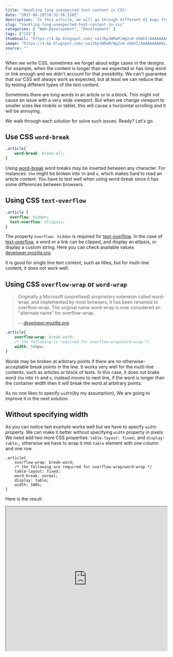 ```yaml
---
title: 'Handling long unexpected text content in CSS'
date: "2017-06-19T18:32:36.120Z"
description: 'In this article, we will go through different UI bugs from real-world examples websites so we can consider for them from the beginning.'
slug: "handling-long-unexpected-text-content-in-css"
categories: [ "Web-Development", "Development" ]
tags: ["CSS"]
thumbnail: "https://4.bp.blogspot.com/-seJJbpJWRwM/Wg2v8-oOmXI/AAAAAAAAD0s/5JoNHCDf_h4svjywhHH0M2kVh0AXzwJRQCLcBGAs/s400/html-and-css.jpg"
image: "https://4.bp.blogspot.com/-seJJbpJWRwM/Wg2v8-oOmXI/AAAAAAAAD0s/5JoNHCDf_h4svjywhHH0M2kVh0AXzwJRQCLcBGAs/s1600/html-and-css.jpg"
source: ""
---
```


When we write CSS, sometimes we forget about edge cases in the designs. For example, when the content is longer than we expected or has long word or link enough and we didn't account for that possibility. We can't guarantee that our CSS will always work as expected, but at least we can reduce that by testing different types of the text content.

Sometimes there are long words in an article or in a block. This might not cause an issue with a very wide viewport. But when we change viewport to smaller sizes like mobile or tablet, this will cause a horizontal scrolling and it will be annoying.

We walk through each solution for solve such issues. Ready? Let's go.

## Use CSS `word-break`

```css
.article{
    word-break: break-all;
}
```

Using [word-break](https://developer.mozilla.org/en-US/docs/Web/CSS/word-break) word breaks may be inserted between any character. For instances: `the` might be broken into `th` and `e`, which makes hard to read an article content. You have to test well when using word-break since it has some differences between browsers. 

## Using CSS `text-overflow`

```css
.article {
  overflow: hidden;
  text-overflow: ellipsis;
}
```
The property `overflow: hidden` is required for [text-overflow](https://developer.mozilla.org/en-US/docs/Web/CSS/text-overflow).
In the case of [text-overflow](https://developer.mozilla.org/en-US/docs/Web/CSS/text-overflow), a word or a link can be clipped, and display an ellipsis, or display a custom string. Here you can check available values [developer.mozilla.org](https://developer.mozilla.org/en-US/docs/Web/CSS/text-overflow).

It is good for single line text content, such as titles, but for multi-line content, it does not work well.

## Using CSS `overflow-wrap` or `word-wrap`

> Originally a Microsoft (unprefixed) proprietary extension called word-wrap, and implemented by most 
> browsers, it has been renamed to overflow-wrap. The original name word-wrap is now considered an 
> "alternate name" for overflow-wrap.
>
> -- <cite>[developer.mozilla.org](https://developer.mozilla.org/en-US/docs/Web/CSS/overflow-wrap)</cite>

```css
.article{
    overflow-wrap: break-word;
    /* the following is required for overflow-wrap/word-wrap */
    width: 500px;
}
```

Words may be broken at arbitrary points if there are no otherwise-acceptable break points in the line. It works very well for the multi-line contents, such as articles or block of texts. In this case, it does not brake word `the` into `th` and `e`, instead moves to next line, if the word is longer than the container width then it will break the word at arbitrary points.

As no one likes to specify `width`(by my assumption), We are going to improve it in the next solution.

## Without specifying width

As you can notice last example works well but we have to specify `width` property.
We can make it better without specifying `width` property in pixels.
We need add two more CSS properties: `table-layout: fixed;` and `display: table;`,
otherwise we have to wrap it into `table` element with one column and one row.

```
.article{
    overflow-wrap: break-word;
    /* the following are required for overflow-wrap/word-wrap */
    table-layout: fixed;
    word-break: normal;
    display: table;
    width: 100%;
}
```

Here is the result:

<iframe src="http://jsfiddle.net/Mirodil/qc38ky3v/embedded/result,html,css/" width="100%" height="450">
</iframe>

